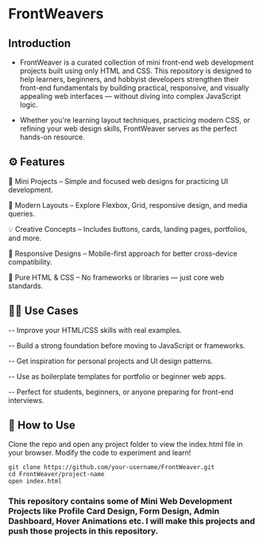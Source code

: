# FrontWeavers
## Introduction
- FrontWeaver is a curated collection of mini front-end web development projects built using only HTML and CSS. This repository is designed to help learners, beginners, and hobbyist developers strengthen their front-end fundamentals by building practical, responsive, and visually appealing web interfaces — without diving into complex JavaScript logic.

- Whether you're learning layout techniques, practicing modern CSS, or refining your web design skills, FrontWeaver serves as the perfect hands-on resource.

## ⚙️ Features

🧩 Mini Projects – Simple and focused web designs for practicing UI development.

🎨 Modern Layouts – Explore Flexbox, Grid, responsive design, and media queries.

💡 Creative Concepts – Includes buttons, cards, landing pages, portfolios, and more.

📱 Responsive Designs – Mobile-first approach for better cross-device compatibility.

🧰 Pure HTML & CSS – No frameworks or libraries — just core web standards.

## 🧑‍💻 Use Cases
-- Improve your HTML/CSS skills with real examples.

-- Build a strong foundation before moving to JavaScript or frameworks.

-- Get inspiration for personal projects and UI design patterns.

-- Use as boilerplate templates for portfolio or beginner web apps.

-- Perfect for students, beginners, or anyone preparing for front-end interviews.

## 🚀 How to Use

Clone the repo and open any project folder to view the index.html file in your browser. Modify the code to experiment and learn!
```
git clone https://github.com/your-username/FrontWeaver.git
cd FrontWeaver/project-name
open index.html
```


### This repository contains some of Mini Web Development Projects like Profile Card Design, Form Design, Admin Dashboard, Hover Animations etc. I will make this projects and push those projects in this repository.
